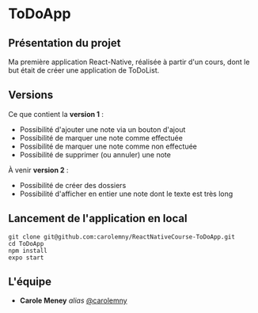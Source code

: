 # ToDoApp


## Présentation du projet

Ma première application React-Native, réalisée à partir d'un cours, dont le but était de créer une application de ToDoList. 


## Versions

Ce que contient la **version 1** :

* Possibilité d'ajouter une note via un bouton d'ajout
* Possibilité de marquer une note comme effectuée
* Possibilité de marquer une note comme non effectuée
* Possibilité de supprimer (ou annuler) une note

À venir **version 2** :

* Possibilité de créer des dossiers
* Possibilité d'afficher en entier une note dont le texte est très long


## Lancement de l'application en local

```
git clone git@github.com:carolemny/ReactNativeCourse-ToDoApp.git
cd ToDoApp
npm install
expo start
```

## L'équipe

* **Carole Meney** _alias_ [@carolemny](https://github.com/carolemny)